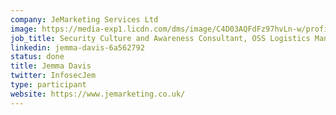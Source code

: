 ```yaml
---
company: JeMarketing Services Ltd
image: https://media-exp1.licdn.com/dms/image/C4D03AQFdFz97hvLn-w/profile-displayphoto-shrink_800_800/0?e=1588204800&v=beta&t=FGlwJiscPInDwCDVraOA1I9LvTIV-4J41jNym-0O8JA
job_title: Security Culture and Awareness Consultant, OSS Logistics Manager
linkedin: jemma-davis-6a562792
status: done
title: Jemma Davis
twitter: InfosecJem
type: participant
website: https://www.jemarketing.co.uk/
---
```

